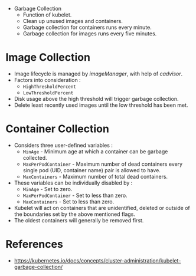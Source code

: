 * Garbage Collection
	* Function of kubelet.
	* Clean up unused images and containers.
	* Garbage collection for containers runs every minute.
	* Garbage collection for images runs every five minutes.
# Image Collection
* Image lifecycle is managed by _imageManager_, with help of _cadvisor_.
* Factors into consideration :
	* `HighThresholdPercent` 
	* `LowThresholdPercent`
* Disk usage above the high threshold will trigger garbage collection.
* Delete least recently used images until the low threshold has been met.
# Container Collection
* Considers three user-defined variables :
	* `MinAge` - Minimum age at which a container can be garbage collected.
	* `MaxPerPodContainer` - Maximum number of dead containers every single pod (UID, container name) pair is allowed to have.
	* `MaxContainers` - Maximum number of total dead containers.
* These variables can be individually disabled by :
	* `MinAge` - Set to zero. 
	* `MaxPerPodContainer` - Set to less than zero. 
	* `MaxContainers` - Set to less than zero.
* Kubelet will act on containers that are unidentified, deleted or outside of the boundaries set by the above mentioned flags.
* The oldest containers will generally be removed first. 
# References
* https://kubernetes.io/docs/concepts/cluster-administration/kubelet-garbage-collection/
